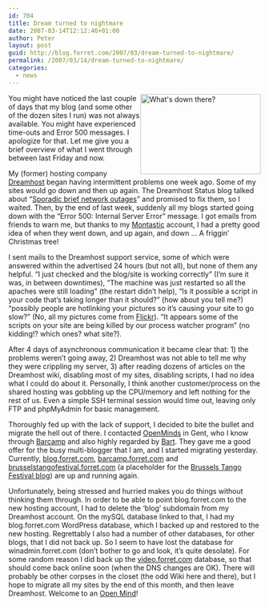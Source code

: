```yaml
---
id: 704
title: Dream turned to nightmare
date: 2007-03-14T12:12:46+01:00
author: Peter
layout: post
guid: http://blog.forret.com/2007/03/dream-turned-to-nightmare/
permalink: /2007/03/14/dream-turned-to-nightmare/
categories:
  - news
---
```

[<img loading="lazy" style="float: right" src="http://farm1.static.flickr.com/97/219923862_434d53b4d3_m.jpg" width="240" height="160" alt="What's down there?" />](http://www.flickr.com/photos/pforret/219923862/ "Photo Sharing") You might have noticed the last couple of days that my blog (and some other of the dozen sites I run) was not always available. You might have experienced time-outs and Error 500 messages. I apologize for that. Let me give you a brief overview of what I went through between last Friday and now.

My (former) hosting company [Dreamhost](http://www.dreamhost.com) began having intermittent problems one week ago. Some of my sites would go down and then up again. The Dreamhost Status blog talked about &#8220;[Sporadic brief network outages](http://www.dreamhoststatus.com/2007/03/06/sporadic-brief-network-outages/)&#8221; and promised to fix them, so I waited. Then, by the end of last week, suddenly all my blogs started going down with the &#8220;Error 500: Internal Server Error&#8221; message. I got emails from friends to warn me, but thanks to my [Montastic](http://www.montastic.com/) account, I had a pretty good idea of when they went down, and up again, and down &#8230; A friggin&#8217; Christmas tree!  
<!--more-->

  
I sent mails to the Dreamhost support service, some of which were answered within the advertised 24 hours (but not all), but none of them any helpful. &#8220;I just checked and the blog/site is working correctly&#8221; (I&#8217;m sure it was, in between downtimes), &#8220;The machine was just restarted so all the apaches were still loading&#8221; (the restart didn&#8217;t help), &#8220;Is it possible a script in your code that&#8217;s taking longer than it should?&#8221; (how about you tell me?) &#8220;possibly people are hotlinking your pictures so it&#8217;s causing your site to go slow?&#8221; (No, all my pictures come from [Flickr](http://www.flickr.com)). &#8220;It appears some of the scripts on your site are being killed by our process watcher program&#8221; (no kidding!? which ones? what site?). 

After 4 days of asynchronous communication it became clear that: 1) the problems weren&#8217;t going away, 2) Dreamhost was not able to tell me why they were crippling my server, 3) after reading dozens of articles on the Dreamhost wiki, disabling most of my sites, disabling scripts, I had no idea what I could do about it. Personally, I think another customer/process on the shared hosting was gobbling up the CPU/memory and left nothing for the rest of us. Even a simple SSH terminal session would time out, leaving only FTP and phpMyAdmin for basic management.

Thoroughly fed up with the lack of support, I decided to bite the bullet and migrate the hell out of there. I contacted [OpenMinds](http://www.openminds.be) in Gent, who I know through [Barcamp](http://barcamp.forret.com) and also highly regarded by [Bart](http://www.netlash.com). They gave me a good offer for the busy multi-blogger that I am, and I started migrating yesterday. Currently, [blog.forret.com](http://blog.forret.com), [barcamp.forret.com](http://barcamp.forret.com) and [brusselstangofestival.forret.com](http://brusselstangofestival.forret.com) (a placeholder for the [Brussels Tango Festival blog](http://blog.brusselstangofestival.be)) are up and running again.

Unfortunately, being stressed and hurried makes you do things without thinking them through. In order to be able to point blog.forret.com to the new hosting account, I had to delete the &#8216;blog&#8217; subdomain from my Dreamhost account. On the mySQL database linked to that, I had my blog.forret.com WordPress database, which I backed up and restored to the new hosting. Regrettably I also had a number of other databases, for other blogs, that I did not back up. So I seem to have lost the database for winadmin.forret.com (don&#8217;t bother to go and look, it&#8217;s quite desolate). For some random reason I did back up the [video.forret.com](http://video.forret.com) database, so that should come back online soon (when the DNS changes are OK). There will probably be other corpses in the closet (the odd Wiki here and there), but I hope to migrate all my sites by the end of this month, and then leave Dreamhost. Welcome to an [Open Mind](http://www.openminds.be)!